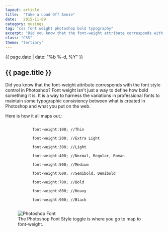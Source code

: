 ```yaml
---
layout: article
title:  "Take a Load Off Annie"
date:   2015-11-09
category: musings
tag: "css font weight photoshop bold typography"
excerpt: "Did you know that the font-weight attribute corresponds with the font style control in Photoshop? Font weight isn't just a way to bold things."
class: "CSS"
theme: "tertiary"
---
```

<section class="header">
	<div class="content">
	<div class="span-3 col empty"></div>
	<div class="span-6 col">
		<p class="post-meta">{{ page.date | date: "%b %-d, %Y" }}</p>
		<h1>{{ page.title }}</h1>
		<p>Did you know that the font-weight attribute corresponds with the font style control in Photoshop? Font weight isn't just a way to define how bold something it is. It is a way to harness the variations in professional fonts to maintain some typographic consistency between what is created in Photoshop and what you put on the web. </p>
	</div>
	<div class="span-3 col empty"></div>	
	</div>
</section>
<section class="code continued">
	<div class="content gutters">
	<div class="span-1 col empty"></div>
	<div class="span-6 col">
		<p>Here is how it all maps out.:</p>
		<code>
			font-weight:100; //Thin<br/>
			font-weight:200; //Extra Light<br/>
			font-weight:300; //Light<br/>
			font-weight:400; //Normal, Regular, Roman<br/>
			font-weight:500; //Medium<br/>
			font-weight:600; //Semibold, Demibold<br/>
			font-weight:700; //Bold<br/>
			font-weight:800; //Heavy<br/>
			font-weight:900; //Black
		</code>
	</div>
	<aside class="span-4 col">
		<figure>
			<img src="{{ site.baseurl }}/img/loading.gif" data-src="{{ site.baseurl }}/img/musings/font-weight.png" alt="Photoshop Font"/>
			<figcaption>The Photoshop Font Style toggle is where you go to map to font-weight.</figcaption>
		</figure>
	</aside>	
	<div class="span-1 col empty"></div>	
	</div>
		<div class="divider"></div>	
</section>